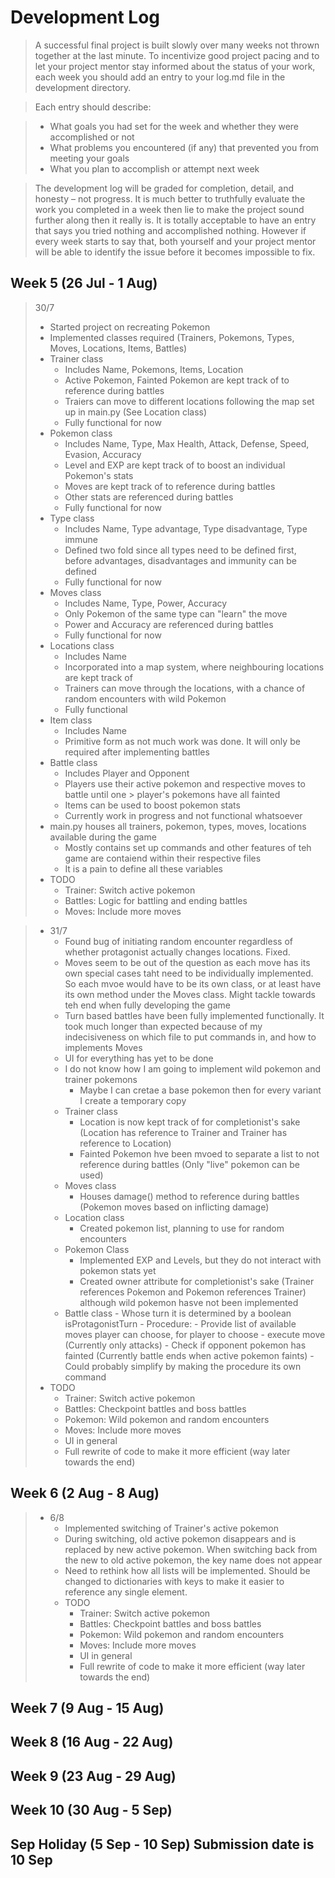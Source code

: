 # Development Log
> A successful final project is built slowly over many weeks not thrown together at the last minute. To incentivize good project pacing and to let your project mentor stay informed about the status of your work, each week you should add an entry to your log.md file in the development directory.

> Each entry should describe:

> - What goals you had set for the week and whether they were accomplished or not
> - What problems you encountered (if any) that prevented you from meeting your goals
> - What you plan to accomplish or attempt next week

> The development log will be graded for completion, detail, and honesty – not progress. It is much better to truthfully evaluate the work you completed in a week then lie to make the project sound further along then it really is. It is totally acceptable to have an entry that says you tried nothing and accomplished nothing. However if every week starts to say that, both yourself and your project mentor will be able to identify the issue before it becomes impossible to fix.

## Week 5 (26 Jul - 1 Aug)
> 30/7
> -   Started project on recreating Pokemon
> -   Implemented classes required (Trainers, Pokemons, Types, Moves, Locations, Items, Battles)
> -   Trainer class
>     -   Includes Name, Pokemons, Items, Location
>     -   Active Pokemon, Fainted Pokemon are kept track of to reference during battles
>     -   Traiers can move to different locations following the map set up in main.py (See Location class)
>     -   Fully functional for now
> -   Pokemon class
>     -   Includes Name, Type, Max Health, Attack, Defense, Speed, Evasion, Accuracy
>     -   Level and EXP are kept track of to boost an individual Pokemon's stats
>     -   Moves are kept track of to reference during battles
>     -   Other stats are referenced during battles
>     -   Fully functional for now
> -   Type class
>     -   Includes Name, Type advantage, Type disadvantage, Type immune
>     -   Defined two fold since all types need to be defined first, before advantages, disadvantages and immunity can be defined
>     -   Fully functional for now
> -   Moves class
>     -   Includes Name, Type, Power, Accuracy
>     -   Only Pokemon of the same type can "learn" the move
>     -   Power and Accuracy are referenced during battles
>     -   Fully functional for now
> -   Locations class
>     -   Includes Name
>     -   Incorporated into a map system, where neighbouring locations are kept track of
>     -   Trainers can move through the locations, with a chance of random encounters with wild Pokemon
>     -   Fully functional
> -   Item class
>     -   Includes Name
>     -   Primitive form as not much work was done. It will only be required after implementing battles
> -   Battle class
>     -   Includes Player and Opponent
>     -   Players use their active pokemon and respective moves to battle until one > player's pokemons have all fainted
>     -   Items can be used to boost pokemon stats
>     -   Currently work in progress and not functional whatsoever
> -   main.py houses all trainers, pokemon, types, moves, locations available during the game
>     -   Mostly contains set up commands and other features of teh game are contaiend within their respective files
>     -   It is a pain to define all these variables
> -   TODO
>     -   Trainer: Switch active pokemon
>     -   Battles: Logic for battling and ending battles
>     -   Moves: Include more moves

> - 31/7
>   -   Found bug of initiating random encounter regardless of whether protagonist actually changes locations. Fixed.
>   -   Moves seem to be out of the question as each move has its own special cases taht need to be individually implemented. So each mvoe would have to be its own class, or at least have its own method under the Moves class. Might tackle towards teh end when fully developing the game
>   -   Turn based battles have been fully implemented functionally. It took much longer than expected because of my indecisiveness on which file to put commands in, and how to implements Moves
>   -   UI for everything has yet to be done
>   -   I do not know how I am going to implement wild pokemon and trainer pokemons
>       -   Maybe I can cretae a base pokemon then for every variant I create a temporary copy
>   -   Trainer class
>       -   Location is now kept track of for completionist's sake (Location has reference to Trainer and Trainer has reference to Location)
>       -   Fainted Pokemon hve been mvoed to separate a list to not reference during battles (Only "live" pokemon can be used)
>   -   Moves class
>       -   Houses damage() method to reference during battles (Pokemon moves based on inflicting damage)
>   -   Location class
>       -   Created pokemon list, planning to use for random encounters
>   -   Pokemon Class
>       -   Implemented EXP and Levels, but they do not interact with pokemon stats yet
>       -   Created owner attribute for completionist's sake (Trainer references Pokemon and Pokemon references Trainer) although wild pokemon hasve not been implemented
>   -   Battle class
        -   Whose turn it is determined by a boolean isProtagonistTurn
        -   Procedure:
            -   Provide list of available moves player can choose, for player to choose
            -   execute move (Currently only attacks)
            -   Check if opponent pokemon has fainted (Currently battle ends when active pokemon faints)
        -   Could probably simplify by making the procedure its own command
> -   TODO
>     -   Trainer: Switch active pokemon
>     -   Battles: Checkpoint battles and boss battles
>     -   Pokemon: Wild pokemon and random encounters
>     -   Moves: Include more moves
>     -   UI in general
>     -   Full rewrite of code to make it more efficient (way later towards the end)

## Week 6 (2 Aug - 8 Aug)

>   -   6/8
>       -   Implemented switching of Trainer's active pokemon
>       -   During switching, old active pokemon disappears and is replaced by new active pokemon. When switching back from the new to old active pokemon, the key name does not appear
>       -   Need to rethink how all lists will be implemented. Should be changed to dictionaries with keys to make it easier to reference any single element.
>       -   TODO
>           -   Trainer: Switch active pokemon
>           -   Battles: Checkpoint battles and boss battles
>           -   Pokemon: Wild pokemon and random encounters
>           -   Moves: Include more moves
>           -   UI in general
>           -   Full rewrite of code to make it more efficient (way later towards the end)

## Week 7 (9 Aug - 15 Aug)

## Week 8 (16 Aug - 22 Aug)

## Week 9 (23 Aug - 29 Aug)

## Week 10 (30 Aug - 5 Sep)

## Sep Holiday (5 Sep - 10 Sep) **Submission date is 10 Sep**

